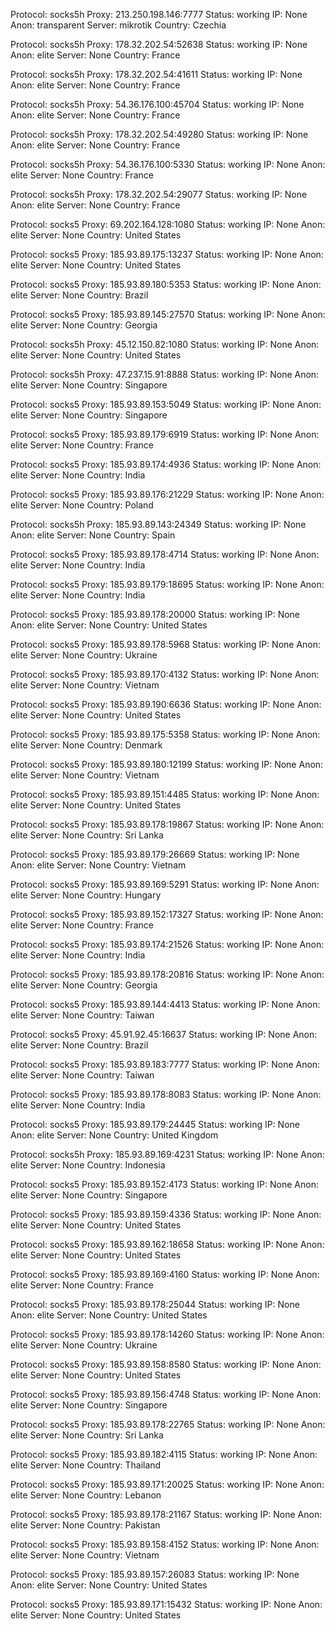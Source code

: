 Protocol: socks5h
Proxy: 213.250.198.146:7777
Status: working
IP: None
Anon: transparent
Server: mikrotik
Country: Czechia

Protocol: socks5h
Proxy: 178.32.202.54:52638
Status: working
IP: None
Anon: elite
Server: None
Country: France

Protocol: socks5h
Proxy: 178.32.202.54:41611
Status: working
IP: None
Anon: elite
Server: None
Country: France

Protocol: socks5h
Proxy: 54.36.176.100:45704
Status: working
IP: None
Anon: elite
Server: None
Country: France

Protocol: socks5h
Proxy: 178.32.202.54:49280
Status: working
IP: None
Anon: elite
Server: None
Country: France

Protocol: socks5h
Proxy: 54.36.176.100:5330
Status: working
IP: None
Anon: elite
Server: None
Country: France

Protocol: socks5h
Proxy: 178.32.202.54:29077
Status: working
IP: None
Anon: elite
Server: None
Country: France

Protocol: socks5
Proxy: 69.202.164.128:1080
Status: working
IP: None
Anon: elite
Server: None
Country: United States

Protocol: socks5
Proxy: 185.93.89.175:13237
Status: working
IP: None
Anon: elite
Server: None
Country: United States

Protocol: socks5
Proxy: 185.93.89.180:5353
Status: working
IP: None
Anon: elite
Server: None
Country: Brazil

Protocol: socks5
Proxy: 185.93.89.145:27570
Status: working
IP: None
Anon: elite
Server: None
Country: Georgia

Protocol: socks5h
Proxy: 45.12.150.82:1080
Status: working
IP: None
Anon: elite
Server: None
Country: United States

Protocol: socks5h
Proxy: 47.237.15.91:8888
Status: working
IP: None
Anon: elite
Server: None
Country: Singapore

Protocol: socks5
Proxy: 185.93.89.153:5049
Status: working
IP: None
Anon: elite
Server: None
Country: Singapore

Protocol: socks5
Proxy: 185.93.89.179:6919
Status: working
IP: None
Anon: elite
Server: None
Country: France

Protocol: socks5
Proxy: 185.93.89.174:4936
Status: working
IP: None
Anon: elite
Server: None
Country: India

Protocol: socks5
Proxy: 185.93.89.176:21229
Status: working
IP: None
Anon: elite
Server: None
Country: Poland

Protocol: socks5h
Proxy: 185.93.89.143:24349
Status: working
IP: None
Anon: elite
Server: None
Country: Spain

Protocol: socks5
Proxy: 185.93.89.178:4714
Status: working
IP: None
Anon: elite
Server: None
Country: India

Protocol: socks5
Proxy: 185.93.89.179:18695
Status: working
IP: None
Anon: elite
Server: None
Country: India

Protocol: socks5
Proxy: 185.93.89.178:20000
Status: working
IP: None
Anon: elite
Server: None
Country: United States

Protocol: socks5
Proxy: 185.93.89.178:5968
Status: working
IP: None
Anon: elite
Server: None
Country: Ukraine

Protocol: socks5
Proxy: 185.93.89.170:4132
Status: working
IP: None
Anon: elite
Server: None
Country: Vietnam

Protocol: socks5
Proxy: 185.93.89.190:6636
Status: working
IP: None
Anon: elite
Server: None
Country: United States

Protocol: socks5
Proxy: 185.93.89.175:5358
Status: working
IP: None
Anon: elite
Server: None
Country: Denmark

Protocol: socks5
Proxy: 185.93.89.180:12199
Status: working
IP: None
Anon: elite
Server: None
Country: Vietnam

Protocol: socks5
Proxy: 185.93.89.151:4485
Status: working
IP: None
Anon: elite
Server: None
Country: United States

Protocol: socks5
Proxy: 185.93.89.178:19867
Status: working
IP: None
Anon: elite
Server: None
Country: Sri Lanka

Protocol: socks5
Proxy: 185.93.89.179:26669
Status: working
IP: None
Anon: elite
Server: None
Country: Vietnam

Protocol: socks5
Proxy: 185.93.89.169:5291
Status: working
IP: None
Anon: elite
Server: None
Country: Hungary

Protocol: socks5
Proxy: 185.93.89.152:17327
Status: working
IP: None
Anon: elite
Server: None
Country: France

Protocol: socks5
Proxy: 185.93.89.174:21526
Status: working
IP: None
Anon: elite
Server: None
Country: India

Protocol: socks5
Proxy: 185.93.89.178:20816
Status: working
IP: None
Anon: elite
Server: None
Country: Georgia

Protocol: socks5
Proxy: 185.93.89.144:4413
Status: working
IP: None
Anon: elite
Server: None
Country: Taiwan

Protocol: socks5
Proxy: 45.91.92.45:16637
Status: working
IP: None
Anon: elite
Server: None
Country: Brazil

Protocol: socks5
Proxy: 185.93.89.183:7777
Status: working
IP: None
Anon: elite
Server: None
Country: Taiwan

Protocol: socks5
Proxy: 185.93.89.178:8083
Status: working
IP: None
Anon: elite
Server: None
Country: India

Protocol: socks5
Proxy: 185.93.89.179:24445
Status: working
IP: None
Anon: elite
Server: None
Country: United Kingdom

Protocol: socks5h
Proxy: 185.93.89.169:4231
Status: working
IP: None
Anon: elite
Server: None
Country: Indonesia

Protocol: socks5
Proxy: 185.93.89.152:4173
Status: working
IP: None
Anon: elite
Server: None
Country: Singapore

Protocol: socks5
Proxy: 185.93.89.159:4336
Status: working
IP: None
Anon: elite
Server: None
Country: United States

Protocol: socks5
Proxy: 185.93.89.162:18658
Status: working
IP: None
Anon: elite
Server: None
Country: United States

Protocol: socks5
Proxy: 185.93.89.169:4160
Status: working
IP: None
Anon: elite
Server: None
Country: France

Protocol: socks5
Proxy: 185.93.89.178:25044
Status: working
IP: None
Anon: elite
Server: None
Country: United States

Protocol: socks5
Proxy: 185.93.89.178:14260
Status: working
IP: None
Anon: elite
Server: None
Country: Ukraine

Protocol: socks5
Proxy: 185.93.89.158:8580
Status: working
IP: None
Anon: elite
Server: None
Country: United States

Protocol: socks5
Proxy: 185.93.89.156:4748
Status: working
IP: None
Anon: elite
Server: None
Country: Singapore

Protocol: socks5
Proxy: 185.93.89.178:22765
Status: working
IP: None
Anon: elite
Server: None
Country: Sri Lanka

Protocol: socks5
Proxy: 185.93.89.182:4115
Status: working
IP: None
Anon: elite
Server: None
Country: Thailand

Protocol: socks5
Proxy: 185.93.89.171:20025
Status: working
IP: None
Anon: elite
Server: None
Country: Lebanon

Protocol: socks5
Proxy: 185.93.89.178:21167
Status: working
IP: None
Anon: elite
Server: None
Country: Pakistan

Protocol: socks5
Proxy: 185.93.89.158:4152
Status: working
IP: None
Anon: elite
Server: None
Country: Vietnam

Protocol: socks5
Proxy: 185.93.89.157:26083
Status: working
IP: None
Anon: elite
Server: None
Country: United States

Protocol: socks5
Proxy: 185.93.89.171:15432
Status: working
IP: None
Anon: elite
Server: None
Country: United States

